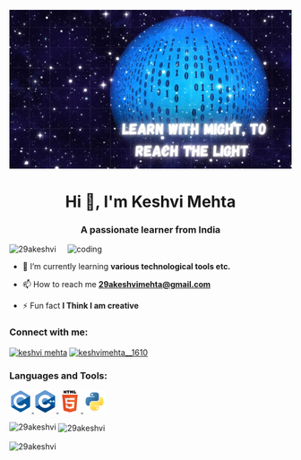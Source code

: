 ![logo](https://github.com/29akeshvi/29akeshvi/blob/main/04c03114-1b43-40c2-a02b-cb0f2778a290.jpg)
<h1 align="center">Hi 👋, I'm Keshvi Mehta</h1>
<h3 align="center">A passionate learner from India</h3>
<img align="right" alt="coding" width="400" src="https://cdn.dribbble.com/users/4055494/screenshots/15215756/media/d2b66c4ca0192aa26d103448b3d1518b.gif">
<p align="left"> <img src="https://komarev.com/ghpvc/?username=29akeshvi&label=Profile%20views&color=0e75b6&style=flat" alt="29akeshvi" /> </p>

- 🌱 I’m currently learning **various technological tools etc.**

- 📫 How to reach me **29akeshvimehta@gmail.com**

- ⚡ Fun fact **I Think I am creative**

<h3 align="left">Connect with me:</h3>
<p align="left">
<a href="https://linkedin.com/in/keshvi mehta" target="blank"><img align="center" src="https://raw.githubusercontent.com/rahuldkjain/github-profile-readme-generator/master/src/images/icons/Social/linked-in-alt.svg" alt="keshvi mehta" height="30" width="40" /></a>
<a href="https://instagram.com/keshvimehta__1610" target="blank"><img align="center" src="https://raw.githubusercontent.com/rahuldkjain/github-profile-readme-generator/master/src/images/icons/Social/instagram.svg" alt="keshvimehta__1610" height="30" width="40" /></a>
</p>

<h3 align="left">Languages and Tools:</h3>
<p align="left"> <a href="https://www.cprogramming.com/" target="_blank" rel="noreferrer"> <img src="https://raw.githubusercontent.com/devicons/devicon/master/icons/c/c-original.svg" alt="c" width="40" height="40"/> </a> <a href="https://www.w3schools.com/cpp/" target="_blank" rel="noreferrer"> <img src="https://raw.githubusercontent.com/devicons/devicon/master/icons/cplusplus/cplusplus-original.svg" alt="cplusplus" width="40" height="40"/> </a> <a href="https://www.w3.org/html/" target="_blank" rel="noreferrer"> <img src="https://raw.githubusercontent.com/devicons/devicon/master/icons/html5/html5-original-wordmark.svg" alt="html5" width="40" height="40"/> </a> <a href="https://www.python.org" target="_blank" rel="noreferrer"> <img src="https://raw.githubusercontent.com/devicons/devicon/master/icons/python/python-original.svg" alt="python" width="40" height="40"/> </a> </p>

<p><img align="left" src="https://github-readme-stats.vercel.app/api/top-langs?username=29akeshvi&show_icons=true&locale=en&layout=compact" alt="29akeshvi" /></p>

<p>&nbsp;<img align="center" src="https://github-readme-stats.vercel.app/api?username=29akeshvi&show_icons=true&locale=en" alt="29akeshvi" /></p>

<p><img align="center" src="https://github-readme-streak-stats.herokuapp.com/?user=29akeshvi&" alt="29akeshvi" /></p>



